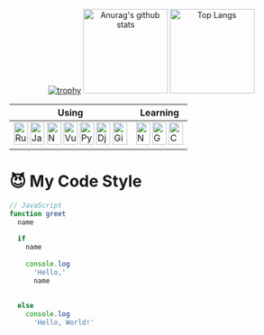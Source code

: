 <p align="center">
  <a href="https://github.com/ryo-ma/github-profile-trophy"><img src="https://github-profile-trophy.vercel.app/?username=spenserblack&theme=gruvbox" alt="trophy"/></a>
  <a href="https://github.com/anuraghazra/github-readme-stats"><img src="https://github-readme-stats.vercel.app/api?username=spenserblack&theme=gruvbox&show_icons=true" height="150" alt="Anurag's github stats"/></a>
  <a href="https://github.com/anuraghazra/github-readme-stats"><img src="https://github-readme-stats.vercel.app/api/top-langs/?username=spenserblack&theme=gruvbox&layout=compact&langs_count=6" height="150" alt="Top Langs"/></a>
</p>

<table align="center">
  <thead>
    <tr>
      <th scope="col">Using</th>
      <th scope="col">Learning</th>
    </tr>
  </thead>
  <tbody>
    <tr>
      <td>
        <img width="25" height="40" alt="Rust" src="https://devicon.dev/devicon.git/icons/rust/rust-plain.svg" />
        <img width="25" height="40" alt="JavaScript" src="https://devicon.dev/devicon.git/icons/javascript/javascript-original.svg" />
        <img width="25" height="40" alt="Node.js" src="https://devicon.dev/devicon.git/icons/nodejs/nodejs-original.svg" />
        <img width="25" height="40" alt="Vue.js" src="https://devicon.dev/devicon.git/icons/vuejs/vuejs-original.svg" />
        <img width="25" height="40" alt="Python" src="https://devicon.dev/devicon.git/icons/python/python-original.svg" />
        <img width="25" height="40" alt="Django" src="https://devicon.dev/devicon.git/icons/django/django-original.svg" />
        <img width="25" height="40" alt="Git" src="https://devicon.dev/devicon.git/icons/git/git-original.svg" />
      </td>
      <td>
        <img width="25" height="40" alt="Nuxt.js" src="https://simpleicons.org/icons/nuxt-dot-js.svg" />
        <img width="25" height="40" alt="Go" src="https://devicon.dev/devicon.git/icons/go/go-original.svg" />
        <img width="25" height="40" alt="C" src="https://devicon.dev/devicon.git/icons/c/c-original.svg" />
      </td>
    </tr>
  </tbody>
</table>

<!--
**spenserblack/spenserblack** is a ✨ _special_ ✨ repository because its `README.md` (this file) appears on your GitHub profile.

Here are some ideas to get you started:

- 🔭 I’m currently working on ...
- 🌱 I’m currently learning ...
- 👯 I’m looking to collaborate on ...
- 🤔 I’m looking for help with ...
- 💬 Ask me about ...
- 📫 How to reach me: ...
- 😄 Pronouns: ...
- ⚡ Fun fact: ...
-->

# :smiling_imp: My Code Style

```javascript
// JavaScript
function greet                                                                 (
  name                                                                         )
                                                                               {
  if                                                                           (
    name                                                                       )
                                                                               {
    console.log                                                                (
      'Hello,'                                                                 ,
      name                                                                     )
                                                                               ;
                                                                               }
  else                                                                         {
    console.log                                                                (
      'Hello, World!'                                                          )
                                                                               ;
                                                                               }
                                                                               }
```

[Rust]: https://devicon.dev/devicon.git/icons/rust/rust-plain.svg
[JavaScript]: https://devicon.dev/devicon.git/icons/javascript/javascript-original.svg
[Node.js]: https://devicon.dev/devicon.git/icons/nodejs/nodejs-original.svg
[Vue.js]: https://devicon.dev/devicon.git/icons/vuejs/vuejs-original.svg
[Nuxt.js]: https://simpleicons.org/icons/nuxt-dot-js.svg
[Python]: https://devicon.dev/devicon.git/icons/python/python-original.svg
[Django]: https://devicon.dev/devicon.git/icons/django/django-original.svg
[Go]: https://devicon.dev/devicon.git/icons/go/go-original.svg
[Git]: https://devicon.dev/devicon.git/icons/git/git-original.svg
